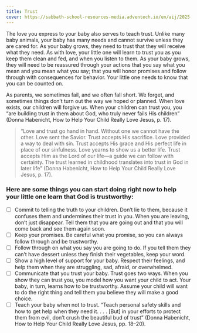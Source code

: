 ```yaml
---
title: Trust
cover: https://sabbath-school-resources-media.adventech.io/en/aij/2025-01-bb-pb/content/part-1/03-the-foundation-for-spiritual-growth/03-cover-trust.png
---
```


The love you express to your baby also serves to teach trust. Unlike many baby animals, your baby has many needs and cannot survive unless they are cared for. As your baby grows, they need to trust that they will receive what they need. As with love, your little one will learn to trust you as you keep them clean and fed, and when you listen to them. As your baby grows, they will need to be reassured through your actions that you say what you mean and you mean what you say; that you will honor promises and follow through with consequences for behavior. Your little one needs to know that you can be counted on.

As parents, we sometimes fail, and we often fall short. We forget, and sometimes things don’t turn out the way we hoped or planned. When love exists, our children will forgive us. When your children can trust you, you “are building trust in them about God, who truly never fails His children” (Donna Habenicht, How to Help Your Child Really Love Jesus, p. 17).

> “Love and trust go hand in hand. Without one we cannot have the other. Love sent the Savior. Trust accepts His sacrifice. Love provided a way to deal with sin. Trust accepts His grace and His perfect life in place of our sinfulness. Love yearns to show us a better life. Trust accepts Him as the Lord of our life—a guide we can follow with certainty. The trust learned in childhood translates into trust in God in later life” (Donna Habenicht, How to Help Your Child Really Love Jesus, p. 17).

### Here are some things you can start doing right now to help your little one learn that God is trustworthy:

- [ ] Commit to telling the truth to your children. Don’t lie to them, because it confuses them and undermines their trust in you. When you are leaving, don’t just disappear. Tell them that you are going out and that you will come back and see them again soon.
- [ ] Keep your promises. Be careful what you promise, so you can always follow through and be trustworthy.
- [ ] Follow through on what you say you are going to do. If you tell them they can’t have dessert unless they finish their vegetables, keep your word.
- [ ] Show a high level of support for your baby. Respect their feelings, and help them when they are struggling, sad, afraid, or overwhelmed.
- [ ] Communicate that you trust your baby. Trust goes two ways. When you show they can trust you, you model how you want your child to act. Your baby, in turn, learns how to be trustworthy. Assume your child will want to do the right thing and tell them you believe they will make a good choice.
- [ ] Teach your baby when not to trust. “Teach personal safety skills and how to get help when they need it. . . . [But] in your efforts to protect them from evil, don’t crush the beautiful bud of trust” (Donna Habenicht, How to Help Your Child Really Love Jesus, pp. 18–20).